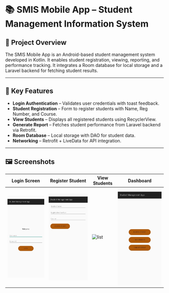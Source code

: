 # 📚 SMIS Mobile App – Student Management Information System

## 🧭 Project Overview
The SMIS Mobile App is an Android-based student management system developed in Kotlin. It enables student registration, viewing, reporting, and performance tracking. It integrates a Room database for local storage and a Laravel backend for fetching student results.

---

## 🎯 Key Features
-   **Login Authentication** – Validates user credentials with toast feedback.
-  **Student Registration** – Form to register students with Name, Reg Number, and Course.
-  **View Students** – Displays all registered students using RecyclerView.
-  **Generate Report** – Fetches student performance from Laravel backend via Retrofit.
-  **Room Database** – Local storage with DAO for student data.
-  **Networking** – Retrofit + LiveData for API integration.

---

## 🖼️ Screenshots


| Login Screen | Register Student | View Students | Dashboard |
|--------------|------------------|----------------|-----------|
| ![login](screenshots/login.jpg) | ![register](screenshots/registerstudent.jpg) | ![list](screenshots/viewstudent.jpg) | ![dashboard](screenshots/dashboard.jpg) |
